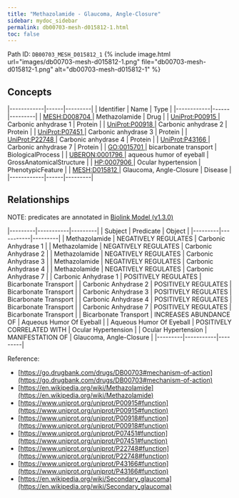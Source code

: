 ```yaml
---
title: "Methazolamide - Glaucoma, Angle-Closure"
sidebar: mydoc_sidebar
permalink: db00703-mesh-d015812-1.html
toc: false 
---
```



Path ID: `DB00703_MESH_D015812_1`
{% include image.html url="images/db00703-mesh-d015812-1.png" file="db00703-mesh-d015812-1.png" alt="db00703-mesh-d015812-1" %}

## Concepts

|------------|------|---------|
| Identifier | Name | Type    |
|------------|------|---------|
| <a href="https://identifiers.org/MESH:D008704">MESH:D008704 </a> | Methazolamide | Drug |
| <a href="https://identifiers.org/UniProt:P00915">UniProt:P00915 </a> | Carbonic anhydrase 1 | Protein |
| <a href="https://identifiers.org/UniProt:P00918">UniProt:P00918 </a> | Carbonic anhydrase 2 | Protein |
| <a href="https://identifiers.org/UniProt:P07451">UniProt:P07451 </a> | Carbonic anhydrase 3 | Protein |
| <a href="https://identifiers.org/UniProt:P22748">UniProt:P22748 </a> | Carbonic anhydrase 4 | Protein |
| <a href="https://identifiers.org/UniProt:P43166">UniProt:P43166 </a> | Carbonic anhydrase 7 | Protein |
| <a href="https://identifiers.org/GO:0015701">GO:0015701 </a> | bicarbonate transport | BiologicalProcess |
| <a href="https://identifiers.org/UBERON:0001796">UBERON:0001796 </a> | aqueous humor of eyeball | GrossAnatomicalStructure |
| <a href="https://identifiers.org/HP:0007906">HP:0007906 </a> | Ocular hypertension | PhenotypicFeature |
| <a href="https://identifiers.org/MESH:D015812">MESH:D015812 </a> | Glaucoma, Angle-Closure | Disease |
|------------|------|---------|

## Relationships


NOTE: predicates are annotated in <a href="https://github.com/biolink/biolink-model/releases/tag/v1.3.0">Biolink Model (v1.3.0)</a>

|---------|-----------|---------|
| Subject | Predicate | Object  |
|---------|-----------|---------|
| Methazolamide | NEGATIVELY REGULATES | Carbonic Anhydrase 1 |
| Methazolamide | NEGATIVELY REGULATES | Carbonic Anhydrase 2 |
| Methazolamide | NEGATIVELY REGULATES | Carbonic Anhydrase 3 |
| Methazolamide | NEGATIVELY REGULATES | Carbonic Anhydrase 4 |
| Methazolamide | NEGATIVELY REGULATES | Carbonic Anhydrase 7 |
| Carbonic Anhydrase 1 | POSITIVELY REGULATES | Bicarbonate Transport |
| Carbonic Anhydrase 2 | POSITIVELY REGULATES | Bicarbonate Transport |
| Carbonic Anhydrase 3 | POSITIVELY REGULATES | Bicarbonate Transport |
| Carbonic Anhydrase 4 | POSITIVELY REGULATES | Bicarbonate Transport |
| Carbonic Anhydrase 7 | POSITIVELY REGULATES | Bicarbonate Transport |
| Bicarbonate Transport | INCREASES ABUNDANCE OF | Aqueous Humor Of Eyeball |
| Aqueous Humor Of Eyeball | POSITIVELY CORRELATED WITH | Ocular Hypertension |
| Ocular Hypertension | MANIFESTATION OF | Glaucoma, Angle-Closure |
|---------|-----------|---------|

Reference: 
  - [https://go.drugbank.com/drugs/DB00703#mechanism-of-action](https://go.drugbank.com/drugs/DB00703#mechanism-of-action)
  - [https://en.wikipedia.org/wiki/Methazolamide](https://en.wikipedia.org/wiki/Methazolamide)
  - [https://www.uniprot.org/uniprot/P00915#function](https://www.uniprot.org/uniprot/P00915#function)
  - [https://www.uniprot.org/uniprot/P00918#function](https://www.uniprot.org/uniprot/P00918#function)
  - [https://www.uniprot.org/uniprot/P07451#function](https://www.uniprot.org/uniprot/P07451#function)
  - [https://www.uniprot.org/uniprot/P22748#function](https://www.uniprot.org/uniprot/P22748#function)
  - [https://www.uniprot.org/uniprot/P43166#function](https://www.uniprot.org/uniprot/P43166#function)
  - [https://en.wikipedia.org/wiki/Secondary_glaucoma](https://en.wikipedia.org/wiki/Secondary_glaucoma)
